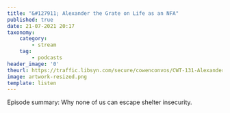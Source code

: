 ```yaml
---
title: "&#127911; Alexander the Grate on Life as an NFA"
published: true
date: 21-07-2021 20:17
taxonomy:
    category:
        - stream
    tag:
        - podcasts
header_image: '0'
theurl: https://traffic.libsyn.com/secure/cowenconvos/CWT-131-AlexanderTheGrate-podcast-final.mp3?dest-id=850607
image: artwork-resized.png
template: listen
--- 
```

Episode summary: Why none of us can escape shelter insecurity.
